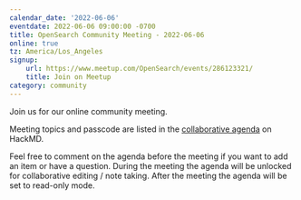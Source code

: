 ```yaml
---
calendar_date: '2022-06-06'
eventdate: 2022-06-06 09:00:00 -0700
title: OpenSearch Community Meeting - 2022-06-06
online: true
tz: America/Los_Angeles
signup:
    url: https://www.meetup.com/OpenSearch/events/286123321/
    title: Join on Meetup
category: community
---
```


Join us for our online community meeting.

Meeting topics and passcode are listed in the [collaborative agenda](https://hackmd.io/@HmdZWaVnQU6M8icdvC5TwQ/H1nXgkovq) on HackMD.

Feel free to comment on the agenda before the meeting if you want to add an item or have a question.
During the meeting the agenda will be unlocked for collaborative editing / note taking. After the meeting the agenda will be set to read-only mode.
